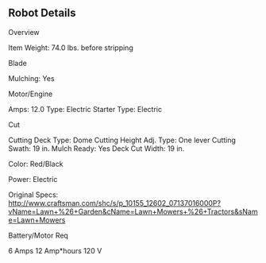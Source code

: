 ## Robot Details ##

Overview

Item Weight:	74.0 lbs. before stripping


Blade

Mulching: Yes


Motor/Engine

Amps:	12.0
Type:	Electric
Starter Type:	Electric


Cut

Cutting Deck Type:	        Dome
Cutting Height Adj. Type:	One lever
Cutting Swath:             	19 in.
Mulch Ready:               	Yes
Deck Cut Width:         	19 in.


Color: Red/Black

Power: Electric


Original Specs:
http://www.craftsman.com/shc/s/p_10155_12602_07137016000P?vName=Lawn+%26+Garden&cName=Lawn+Mowers+%26+Tractors&sName=Lawn+Mowers



Battery/Motor Req

6 Amps
12 Amp\*hours
120 V
